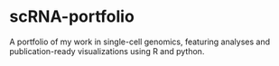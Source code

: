 # scRNA-portfolio
A portfolio of my work in single-cell genomics, featuring analyses and publication-ready visualizations using R and python.

